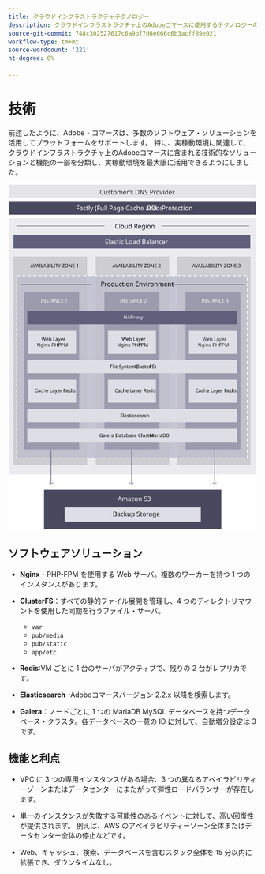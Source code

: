 ```yaml
---
title: クラウドインフラストラクチャテクノロジー
description: クラウドインフラストラクチャ上のAdobeコマースに使用するテクノロジーのコレクションを詳しくご覧ください。
source-git-commit: 748c302527617c6a9bf7d6e666c6b3acff89e021
workflow-type: tm+mt
source-wordcount: '221'
ht-degree: 0%

---
```



# 技術

前述したように、Adobe・コマースは、多数のソフトウェア・ソリューションを活用してプラットフォームをサポートします。 特に、実稼動環境に関連して、クラウドインフラストラクチャ上のAdobeコマースに含まれる技術的なソリューションと機能の一部を分類し、実稼動環境を最大限に活用できるようにしました。

![クラウドインフラストラクチャテクノロジーに関するAdobeコマースを示す図](../../../assets/playbooks/infrastructure-technology.svg)

## ソフトウェアソリューション

- **Nginx** - PHP-FPM を使用する Web サーバ。複数のワーカーを持つ 1 つのインスタンスがあります。

- **GlusterFS**：すべての静的ファイル展開を管理し、4 つのディレクトリマウントを使用した同期を行うファイル・サーバ。
   - `var`
   - `pub/media`
   - `pub/static`
   - `app/etc`

- **Redis**:VM ごとに 1 台のサーバがアクティブで、残りの 2 台がレプリカです。

- **Elasticsearch** -Adobeコマースバージョン 2.2.x 以降を検索します。

- **Galera**：ノードごとに 1 つの MariaDB MySQL データベースを持つデータベース・クラスタ。各データベースの一意の ID に対して、自動増分設定は 3 です。

## 機能と利点

- VPC に 3 つの専用インスタンスがある場合、3 つの異なるアベイラビリティーゾーンまたはデータセンターにまたがって弾性ロードバランサーが存在します。

- 単一のインスタンスが失敗する可能性のあるイベントに対して、高い回復性が提供されます。 例えば、AWS のアベイラビリティーゾーン全体またはデータセンター全体の停止などです。

- Web、キャッシュ、検索、データベースを含むスタック全体を 15 分以内に拡張でき、ダウンタイムなし。
